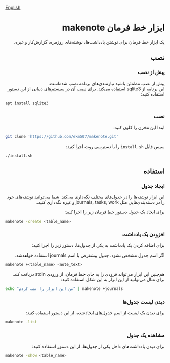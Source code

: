 [English](./README.md)

<div dir="rtl">

# ابزار خط فرمان makenote

یک ابزار خط فرمان برای نوشتن یادداشت‌ها، نوشته‌های روزمره، گزارش‌کار و غیره.

## نصب

### پیش از نصب

پیش از نصب مطمئن باشید نیازمندی‌های برنامه نصب شده‌است.  
این برنامه از sqlite3 استقاده می‌کند. برای نصب آن در سیستم‌های دبیانی از این دستور استفاده کنید:


<div dir="ltr">

```bash
apt install sqlite3
```
</div>

### نصب

ابتدا این مخزن را کلون کنید:

<div dir="ltr">

```bash
git clone 'https://github.com/ekm507/makenote.git'
```
</div>

سپس فایل `install.sh` را با دسترسی روت اجرا کنید:

<div dir="ltr">

```bash
./install.sh
```
</div>

## استفاده

### ایجاد جدول

این ابزار نوشته‌ها را در جدول‌های مختلف نگه‌داری می‌کند. شما می‌توانید نوشته‌های خود را در دسته‌بندی‌هایی مثل journals, tasks, work و غیره نگه‌داری کنید..

برای ایجاد یک جدول دستور خط فرمان زیر را اجرا کنید:


<div dir="ltr">

```bash
makenote -create <table_name>
```
</div>

### افزودن یک یادداشت

برای اضافه کردن یک یادداشت به یکی از جدول‌ها، دستور زیر را اجرا کنید:

اگر اسم جدول مشخص نشود، جدول پیشفرض با اسم journals استفاده خواهدشد.

<div dir="ltr">

```bash
makenote +<table_name> <note_text>
```
</div>

هم‌چنین این ابزار می‌تواند فرودی را به جای خط فرمان، از ورودی stdin دریافت کند. برای مثال می‌توانید از این ابزار به این شکل استفاده کنید:

<div dir="ltr">

```bash
echo "من این ابزار را نصب کردم" | makenote +journals
```
</div>


### دیدن لیست جدول‌ها

برای دیدن یک لیست از اسم جدول‌های ایجادشده، از این دستور استفاده کنید:

<div dir="ltr">

```bash
makenote -list
```
</div>

### مشاهده یک جدول

برای دیدن یادداشت‌های داخل یکی از جدول‌ها، از این دستور استفاده کنید:

<div dir="ltr">

```bash
makenote -show <table_name>
```
</div>


</div>
